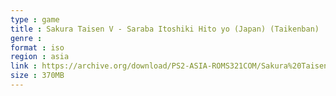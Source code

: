 ```yaml
---
type : game
title : Sakura Taisen V - Saraba Itoshiki Hito yo (Japan) (Taikenban)
genre : 
format : iso
region : asia
link : https://archive.org/download/PS2-ASIA-ROMS321COM/Sakura%20Taisen%20V%20-%20Saraba%20Itoshiki%20Hito%20yo%20%28Japan%29%20%28Taikenban%29.7z
size : 370MB
---
```

